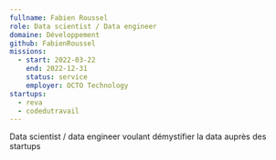 ```yaml
---
fullname: Fabien Roussel
role: Data scientist / Data engineer
domaine: Développement
github: FabienRoussel
missions:
  - start: 2022-03-22
    end: 2022-12-31
    status: service
    employer: OCTO Technology
startups:
  - reva
  - codedutravail
---
```


Data scientist / data engineer voulant démystifier la data auprès des startups 
